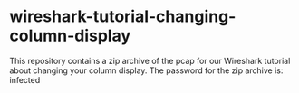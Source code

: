 # wireshark-tutorial-changing-column-display

This repository contains a zip archive of the pcap for our Wireshark tutorial about changing your column display. The password for the zip archive is: infected
